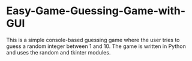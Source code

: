 # Easy-Game-Guessing-Game-with-GUI
This is a simple console-based guessing game where the user tries to guess a random integer between 1 and 10. The game is written in Python and uses the random and tkinter modules.
